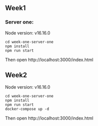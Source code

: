 ## Week1 

### Server one:
Node version: v16.16.0

    cd week-one-server-one
    npm install
    npm run start

Then open http://localhost:3000/index.html

## Week2

Node version: v16.16.0

    cd week-one-server-one
    npm install
    npm run start
    docker-compose up -d

Then open http://localhost:3000/index.html
